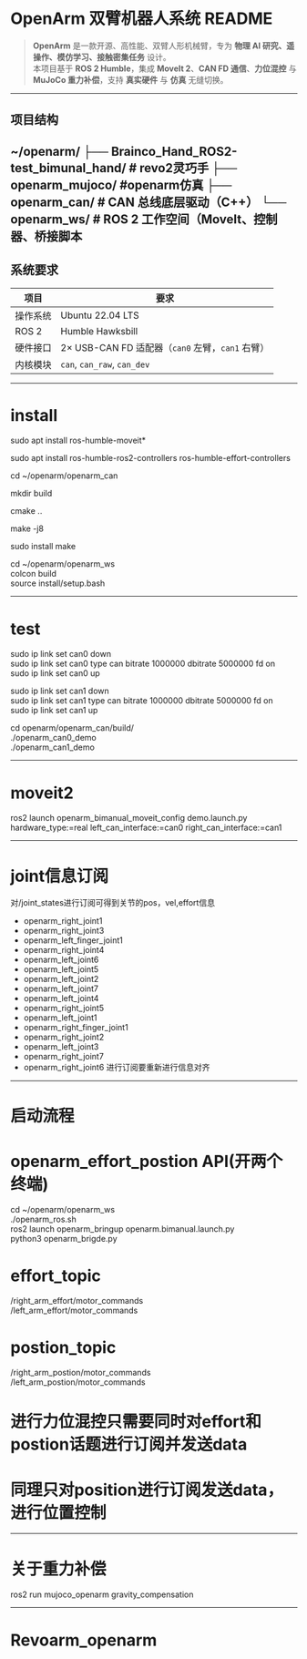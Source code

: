 # OpenArm 双臂机器人系统 README

> **OpenArm** 是一款开源、高性能、双臂人形机械臂，专为 **物理 AI 研究、遥操作、模仿学习、接触密集任务** 设计。  
> 本项目基于 **ROS 2 Humble**，集成 **MoveIt 2**、**CAN FD 通信**、**力位混控** 与 **MuJoCo 重力补偿**，支持 **真实硬件** 与 **仿真** 无缝切换。

---

## 项目结构
~/openarm/
├── Brainco_Hand_ROS2-test_bimunal_hand/        # revo2灵巧手
├── openarm_mujoco/        #openarm仿真
├── openarm_can/        # CAN 总线底层驱动（C++）
└── openarm_ws/         # ROS 2 工作空间（MoveIt、控制器、桥接脚本
---

## 系统要求

| 项目       | 要求 |
|------------|------|
| 操作系统   | Ubuntu 22.04 LTS |
| ROS 2      | Humble Hawksbill |
| 硬件接口   | 2× USB-CAN FD 适配器（`can0` 左臂，`can1` 右臂） |
| 内核模块   | `can`, `can_raw`, `can_dev` |

---


# install
sudo apt install ros-humble-moveit*  

sudo apt install ros-humble-ros2-controllers ros-humble-effort-controllers  

cd ~/openarm/openarm_can  

mkdir build  

cmake ..  

make -j8  

sudo install make  


cd ~/openarm/openarm_ws  
colcon build  
source install/setup.bash  

---

# test
sudo ip link set can0 down  
sudo ip link set can0 type can bitrate 1000000 dbitrate 5000000 fd on  
sudo ip link set can0 up  

sudo ip link set can1 down  
sudo ip link set can1 type can bitrate 1000000 dbitrate 5000000 fd on  
sudo ip link set can1 up  

cd openarm/openarm_can/build/  
./openarm_can0_demo  
./openarm_can1_demo  

---

# moveit2
ros2 launch openarm_bimanual_moveit_config demo.launch.py hardware_type:=real   left_can_interface:=can0 right_can_interface:=can1  

---

# joint信息订阅
对/joint_states进行订阅可得到关节的pos，vel,effort信息  
- openarm_right_joint1
- openarm_right_joint3
- openarm_left_finger_joint1
- openarm_right_joint4
- openarm_left_joint6
- openarm_left_joint5
- openarm_left_joint2
- openarm_left_joint7
- openarm_left_joint4
- openarm_right_joint5
- openarm_left_joint1
- openarm_right_finger_joint1
- openarm_right_joint2
- openarm_left_joint3
- openarm_right_joint7
- openarm_right_joint6
进行订阅要重新进行信息对齐

---

# 启动流程
# openarm_effort_postion API(开两个终端)
cd ~/openarm/openarm_ws  
./openarm_ros.sh  
ros2 launch openarm_bringup openarm.bimanual.launch.py   
python3 openarm_brigde.py  
# effort_topic 
/right_arm_effort/motor_commands  
/left_arm_effort/motor_commands  
# postion_topic
/right_arm_postion/motor_commands  
/left_arm_postion/motor_commands  
# 进行力位混控只需要同时对effort和postion话题进行订阅并发送data
# 同理只对position进行订阅发送data，进行位置控制

---

# 关于重力补偿
ros2 run mujoco_openarm gravity_compensation

---

# Revoarm_openarm
